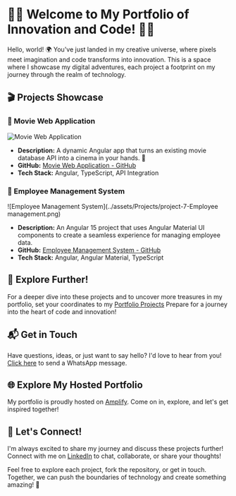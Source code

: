# 🚀🌟 Welcome to My Portfolio of Innovation and Code! 🌟🚀

Hello, world! 🌍 You've just landed in my creative universe, where pixels meet imagination and code transforms into innovation. This is a space where I showcase my digital adventures, each project a footprint on my journey through the realm of technology.

## 🎬 Projects Showcase

### 🎥 Movie Web Application
![Movie Web Application](../assets/Projects/project-9-moviesYTS.png)
- **Description:** A dynamic Angular app that turns an existing movie database API into a cinema in your hands. 🍿
- **GitHub:** [Movie Web Application - GitHub](https://github.com/IjaasMohamed/movies-app)
- **Tech Stack:** Angular, TypeScript, API Integration

### 👥 Employee Management System
![Employee Management System](../assets/Projects/project-7-Employee management.png)
- **Description:** An Angular 15 project that uses Angular Material UI components to create a seamless experience for managing employee data.
- **GitHub:** [Employee Management System - GitHub](https://github.com/IjaasMohamed/Employee-Management-Application)
- **Tech Stack:** Angular, Angular Material, TypeScript

## 🚀 Explore Further!

For a deeper dive into these projects and to uncover more treasures in my portfolio, set your coordinates to my [Portfolio Projects](https://demo.d2bnr2oswv0k7y.amplifyapp.com/) Prepare for a journey into the heart of code and innovation!

## 📬 Get in Touch

Have questions, ideas, or just want to say hello? I'd love to hear from you! [Click here](https://wa.me/94755550780) to send a WhatsApp message.

## 🌐 Explore My Hosted Portfolio

My portfolio is proudly hosted on [Amplify](https://demo.d2bnr2oswv0k7y.amplifyapp.com/). Come on in, explore, and let's get inspired together!

## 🤝 Let's Connect!

I'm always excited to share my journey and discuss these projects further! Connect with me on [LinkedIn](https://www.linkedin.com/in/ijaas-f-948804112/) to chat, collaborate, or share your thoughts!

Feel free to explore each project, fork the repository, or get in touch. Together, we can push the boundaries of technology and create something amazing! 🌟
